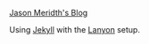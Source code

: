 [Jason Meridth's Blog](http://blog.jasonmeridth.com)

Using [Jekyll](http://jekyllrb.com) with the [Lanyon](http://lanyon.getpoole.com/) setup.
